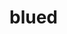 # blued
<!DOCTYPE html>
<html>
	<head>
		<title>
			Blue LED's
		</title>
		<style>
			#top{
				
			}
		</style>
	</head>
	<body>
		<div id='top' align='center'>
			<br>
			<br>
			<nav id='navigation'>
				<button url=''>
					$$ Talk
				</button>
				<button url=''>
					Stats
				</button>
			</nav>
		</div>
	</body>
</html>

